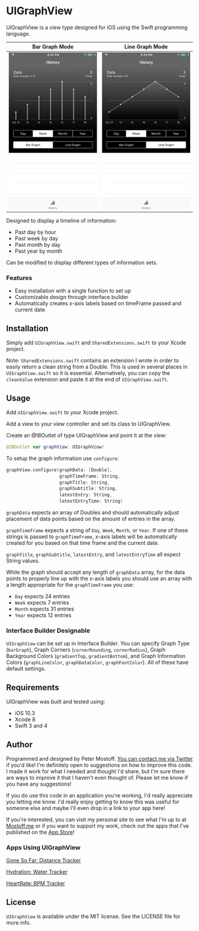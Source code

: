 # UIGraphView

UIGraphView is a view type designed for iOS using the Swift programming language.

| Bar Graph Mode | Line Graph Mode |
|:---------------:|:--------------:|
|<img src="UIGraphView_BarGraph.png" alt="UIGraphView Bar Graph" width=300>|<img src="UIGraphView_LineGraph.png" alt="UIGraphView Line Graph" width=300>|

Designed to display a timeline of information:
- Past day by hour
- Past week by day
- Past month by day
- Past year by month

Can be modified to display different types of information sets.

### Features
- Easy installation with a single function to set up
- Customizable design through interface builder
- Automatically creates x-axis labels based on timeFrame passed and current date

## Installation
Simply add `UIGraphView.swift` and `SharedExtensions.swift` to your Xcode project.

Note:
`SharedExtensions.swift` contains an extension I wrote in order to easily return a clean string from a Double. This is used in several places in `UIGraphView.swift` so it is essential. Alternatively, you can copy the `cleanValue` extension and paste it at the end of `UIGraphView.swift`.

## Usage

Add `UIGraphView.swift` to your Xcode project.

Add a view to your view controller and set its class to UIGraphView.

Create an @IBOutlet of type UIGraphView and point it at the view:

```swift
@IBOutlet var graphView: UIGraphView!
```

To setup the graph information use `configure`:

```swift
graphView.configure(graphData: [Double],
                    graphTimeFrame: String,
                    graphTitle: String,
                    graphSubtitle: String,
                    latestEntry: String,
                    latestEntryTime: String)
```

`graphData` expects an array of Doubles and should automatically adjust placement of data points based on the amount of entries in the array.

`graphTimeFrame` expects a string of `Day`, `Week`, `Month`, or `Year`. If one of these strings is passed to `graphTimeFrame`, x-axis labels will be automatically created for you based on that time frame and the current date.

`graphTitle`, `graphSubtitle`, `latestEntry`, and `latestEntryTime` all expect String values.

While the graph should accept any length of `graphData` array, for the data points to properly line up with the x-axis labels you should use an array with a length appropriate for the `graphTimeFrame` you use:
- `Day` expects 24 entries
- `Week` expects 7 entries
- `Month` expects 31 entries
- `Year` expects 12 entries

### Interface Builder Designable
`UIGraphView` can be set up in Interface Builder. You can specify Graph Type (`barGraph`), Graph Corners (`cornerRounding`, `cornerRadius`), Graph Background Colors (`gradientTop`, `gradientBottom`), and Graph Information Colors (`graphLineColor`, `graphDataColor`, `graphFontColor`). All of these have default settings.

## Requirements
UIGraphView was built and tested using:
- iOS 10.3
- Xcode 8
- Swift 3 and 4

## Author

Programmed and designed by Peter Mostoff. [You can contact me via Twitter](https://twitter.com/pmostoff) if you'd like! I'm definitely open to suggestions on how to improve this code. I made it work for what I needed and thought I'd share, but I'm sure there are ways to improve it that I haven't even thought of. Please let me know if you have any suggestions!

If you do use this code in an application you're working, I'd really appreciate you letting me know. I'd really enjoy getting to know this was useful for someone else and maybe I'll even drop in a link to your app here!

If you're interested, you can visit my personal site to see what I'm up to at [Mostoff.me](http://mostoff.me) or if you want to support my work, check out the apps that I've published on the [App Store](https://itunes.apple.com/tc/developer/peter-mostoff/id1080412491)!

### Apps Using UIGraphView
[Gone So Far: Distance Tracker](https://itunes.apple.com/tc/app/gone-so-far-distance-tracker/id1080412492?mt=8)

[Hydration: Water Tracker](https://itunes.apple.com/tc/app/hydration-water-tracker/id1236086101?mt=8)

[HeartRate: BPM Tracker](https://itunes.apple.com/tc/app/heartrate-bpm-tracker/id1236088071?mt=8)

## License
`UIGraphView` is available under the MIT license. See the LICENSE file for more info.

